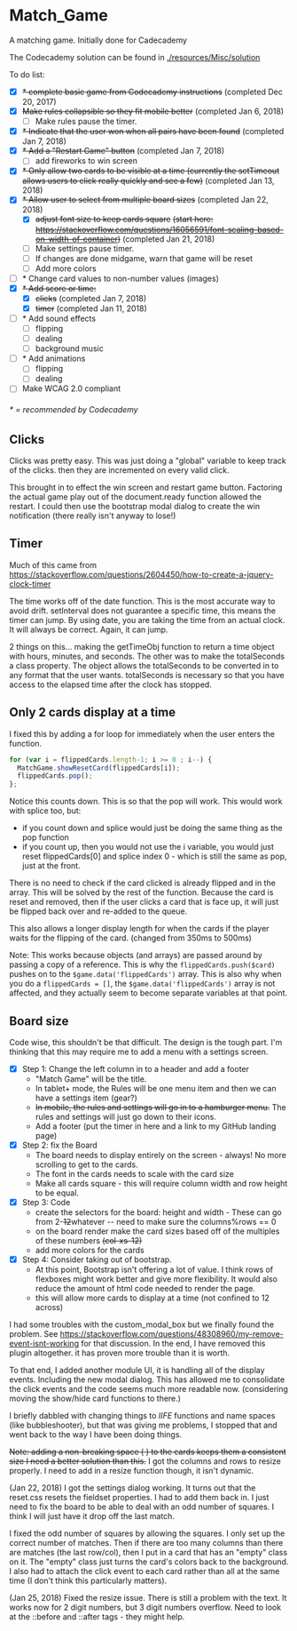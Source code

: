 # Match_Game
A matching game. Initially done for Cadecademy

The Codecademy solution can be found in [./resources/Misc/solution](https://chip-l.github.io/Match_Game/resources/Misc/solution/index)

To do list:
- [x] ~~* complete basic game from Codecademy instructions~~ (completed Dec 20, 2017)
- [x] ~~Make rules collapsible so they fit mobile better~~ (completed Jan 6, 2018)
  - [ ] Make rules pause the timer.  
- [x] ~~* Indicate that the user won when all pairs have been found~~ (completed Jan 7, 2018)
- [x] ~~* Add a "Restart Game" button~~ (completed Jan 7, 2018)
  - [ ] add fireworks to win screen
- [x] ~~* Only allow two cards to be visible at a time (currently the setTimeout allows users to click really quickly and see a few)~~ (completed Jan 13, 2018)
- [x] ~~* Allow user to select from multiple board sizes~~ (completed Jan 22, 2018)
  - [x] ~~adjust font size to keep cards square~~ ~~(start here: https://stackoverflow.com/questions/16056591/font-scaling-based-on-width-of-container)~~ (completed Jan 21, 2018)
  - [ ] Make settings pause timer.
  - [ ] If changes are done midgame, warn that game will be reset
  - [ ] Add more colors
- [ ] \* Change card values to non-number values (images)
- [x] ~~* Add score or time:~~
  - [x] ~~clicks~~ (completed Jan 7, 2018)
  - [x] ~~timer~~ (completed Jan 11, 2018)
- [ ] \* Add sound effects
  - [ ] flipping
  - [ ] dealing
  - [ ] background music
- [ ] \* Add animations
  - [ ] flipping
  - [ ] dealing
- [ ] Make WCAG 2.0 compliant
###### * = recommended by Codecademy

## Clicks
Clicks was pretty easy. This was just doing a "global" variable to keep track of the clicks. then they are incremented on every valid click.

This brought in to effect the win screen and restart game button. Factoring the actual game play out of the document.ready function allowed the restart. I could then use the bootstrap modal dialog to create the win notification (there really isn't anyway to lose!)

## Timer
Much of this came from https://stackoverflow.com/questions/2604450/how-to-create-a-jquery-clock-timer

The time works off of the date function. This is the most accurate way to avoid drift. setInterval does not guarantee a specific time, this means the timer can jump. By using date, you are taking the time from an actual clock. It will always be correct. Again, it can jump.

2 things on this... making the getTimeObj function to return a time object with hours, minutes, and seconds. The other was to make the totalSeconds a class property. The object allows the totalSeconds to be converted in to any format that the user wants. totalSeconds is necessary so that you have access to the elapsed time after the clock has stopped.

## Only 2 cards display at a time
I fixed this by adding a for loop for immediately when the user enters the function.
```javascript
for (var i = flippedCards.length-1; i >= 0 ; i--) {
  MatchGame.showResetCard(flippedCards[i]);
  flippedCards.pop();
};
```
Notice this counts down. This is so that the pop will work. This would work with splice too, but:
* if you count down and splice would just be doing the same thing as the pop function
* if you count up, then you would not use the i variable, you would just reset flippedCards[0] and splice index 0 - which is still the same as pop, just at the front.

There is no need to check if the card clicked is already flipped and in the array. This will be solved by the rest of the function. Because the card is reset and removed, then if the user clicks a card that is face up, it will just be flipped back over and re-added to the queue.

This also allows a longer display length for when the cards if the player waits for the flipping of the card. (changed from 350ms to 500ms)

Note: This works because objects (and arrays) are passed around by passing a copy of a reference. This is why the `flippedCards.push($card)` pushes on to the `$game.data('flippedCards')` array. This is also why when you do a `flippedCards = []`, the `$game.data('flippedCards')` array is not affected, and they actually seem to become separate variables at that point.

## Board size
Code wise, this shouldn't be that difficult. The design is the tough part. I'm thinking that this may require me to add a menu with a settings screen.
* [x] Step 1: Change the left column in to a header and add a footer
  * "Match Game" will be the title.
  * In tablet+ mode, the Rules will be one menu item and then we can have a settings item (gear?)
  * ~~In mobile, the rules and settings will go in to a hamburger menu.~~ The rules and settings will just go down to their icons.
  * Add a footer (put the timer in here and a link to my GitHub landing page)
* [x] Step 2: fix the Board
  * The board needs to display entirely on the screen - always! No more scrolling to get to the cards.
  * The font in the cards needs to scale with the card size
  * Make all cards square - this will require column width and row height to be equal.
* [x] Step 3: Code
  * create the selectors for the board: height and width - These can go from 2-~~12~~whatever -- need to make sure the columns%rows == 0
  * on the board render make the card sizes based off of the multiples of these numbers ~~(col-xs-12)~~
  * add more colors for the cards
* [x] Step 4: Consider taking out of bootstrap.
  * At this point, Bootstrap isn't offering a lot of value. I think rows of flexboxes might work better and give more flexibility. It would also reduce the amount of html code needed to render the page.
  * this will allow more cards to display at a time (not confined to 12 across)

I had some troubles with the custom_modal_box but we finally found the problem. See https://stackoverflow.com/questions/48308960/my-remove-event-isnt-working for that discussion. In the end, I have removed this plugin altogether. it has proven more trouble than it is worth.

To that end, I added another module UI, it is handling all of the display events. Including the new modal dialog. This has allowed me to consolidate the click events and the code seems much more readable now. (considering moving the show/hide card functions to there.)

I briefly dabbled with changing things to _IIFE_ functions and name spaces (like bubbleshooter), but that was giving me problems, I stopped that and went back to the way I have been doing things.

~~Note: adding a non-breaking space (&nbsp;) to the cards keeps them a consistent size I need a better solution than this.~~
I got the columns and rows to resize properly. I need to add in a resize function though, it isn't dynamic.

(Jan 22, 2018)
I got the settings dialog working. It turns out that the reset.css resets the fieldset properties. I had to add them back in. I just need to fix the board to be able to deal with an odd number of squares. I think I will just have it drop off the last match.

I fixed the odd number of squares by allowing the squares. I only set up the correct number of matches. Then if there are too many columns than there are matches (the last row/col), then I put in a card that has an "empty" class on it. The "empty" class just turns the card's colors back to the background. I also had to attach the click event to each card rather than all at the same time (I don't think this particularly matters).

(Jan 25, 2018)
Fixed the resize issue. There is still a problem with the text. It works now for 2 digit numbers, but 3 digit numbers overflow. Need to look at the ::before and ::after tags - they might help.

